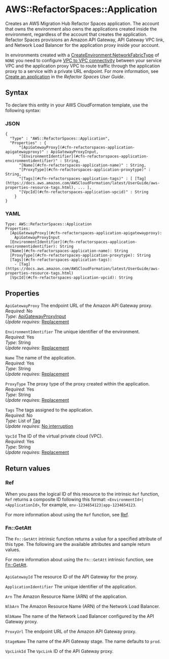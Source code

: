 # AWS::RefactorSpaces::Application<a name="aws-resource-refactorspaces-application"></a>

Creates an AWS Migration Hub Refactor Spaces application\. The account that owns the environment also owns the applications created inside the environment, regardless of the account that creates the application\. Refactor Spaces provisions an Amazon API Gateway, API Gateway VPC link, and Network Load Balancer for the application proxy inside your account\.

In environments created with a [CreateEnvironment:NetworkFabricType](https://docs.aws.amazon.com/migrationhub-refactor-spaces/latest/APIReference/API_CreateEnvironment.html#migrationhubrefactorspaces-CreateEnvironment-request-NetworkFabricType) of `NONE` you need to configure [ VPC to VPC connectivity](https://docs.aws.amazon.com/whitepapers/latest/aws-vpc-connectivity-options/amazon-vpc-to-amazon-vpc-connectivity-options.html) between your service VPC and the application proxy VPC to route traffic through the application proxy to a service with a private URL endpoint\. For more information, see [ Create an application](https://docs.aws.amazon.com/migrationhub-refactor-spaces/latest/userguide/getting-started-create-application.html) in the _Refactor Spaces User Guide_\.

## Syntax<a name="aws-resource-refactorspaces-application-syntax"></a>

To declare this entity in your AWS CloudFormation template, use the following syntax:

### JSON<a name="aws-resource-refactorspaces-application-syntax.json"></a>

```
{
  "Type" : "AWS::RefactorSpaces::Application",
  "Properties" : {
      "[ApiGatewayProxy](#cfn-refactorspaces-application-apigatewayproxy)" : ApiGatewayProxyInput,
      "[EnvironmentIdentifier](#cfn-refactorspaces-application-environmentidentifier)" : String,
      "[Name](#cfn-refactorspaces-application-name)" : String,
      "[ProxyType](#cfn-refactorspaces-application-proxytype)" : String,
      "[Tags](#cfn-refactorspaces-application-tags)" : [ [Tag](https://docs.aws.amazon.com/AWSCloudFormation/latest/UserGuide/aws-properties-resource-tags.html), ... ],
      "[VpcId](#cfn-refactorspaces-application-vpcid)" : String
    }
}
```

### YAML<a name="aws-resource-refactorspaces-application-syntax.yaml"></a>

```
Type: AWS::RefactorSpaces::Application
Properties:
  [ApiGatewayProxy](#cfn-refactorspaces-application-apigatewayproxy):
    ApiGatewayProxyInput
  [EnvironmentIdentifier](#cfn-refactorspaces-application-environmentidentifier): String
  [Name](#cfn-refactorspaces-application-name): String
  [ProxyType](#cfn-refactorspaces-application-proxytype): String
  [Tags](#cfn-refactorspaces-application-tags):
    - [Tag](https://docs.aws.amazon.com/AWSCloudFormation/latest/UserGuide/aws-properties-resource-tags.html)
  [VpcId](#cfn-refactorspaces-application-vpcid): String
```

## Properties<a name="aws-resource-refactorspaces-application-properties"></a>

`ApiGatewayProxy` <a name="cfn-refactorspaces-application-apigatewayproxy"></a>
The endpoint URL of the Amazon API Gateway proxy\.  
_Required_: No  
_Type_: [ApiGatewayProxyInput](aws-properties-refactorspaces-application-apigatewayproxyinput.md)  
_Update requires_: [Replacement](https://docs.aws.amazon.com/AWSCloudFormation/latest/UserGuide/using-cfn-updating-stacks-update-behaviors.html#update-replacement)

`EnvironmentIdentifier` <a name="cfn-refactorspaces-application-environmentidentifier"></a>
The unique identifier of the environment\.  
_Required_: Yes  
_Type_: String  
_Update requires_: [Replacement](https://docs.aws.amazon.com/AWSCloudFormation/latest/UserGuide/using-cfn-updating-stacks-update-behaviors.html#update-replacement)

`Name` <a name="cfn-refactorspaces-application-name"></a>
The name of the application\.  
_Required_: Yes  
_Type_: String  
_Update requires_: [Replacement](https://docs.aws.amazon.com/AWSCloudFormation/latest/UserGuide/using-cfn-updating-stacks-update-behaviors.html#update-replacement)

`ProxyType` <a name="cfn-refactorspaces-application-proxytype"></a>
The proxy type of the proxy created within the application\.  
_Required_: Yes  
_Type_: String  
_Update requires_: [Replacement](https://docs.aws.amazon.com/AWSCloudFormation/latest/UserGuide/using-cfn-updating-stacks-update-behaviors.html#update-replacement)

`Tags` <a name="cfn-refactorspaces-application-tags"></a>
The tags assigned to the application\.  
_Required_: No  
_Type_: List of [Tag](https://docs.aws.amazon.com/AWSCloudFormation/latest/UserGuide/aws-properties-resource-tags.html)  
_Update requires_: [No interruption](https://docs.aws.amazon.com/AWSCloudFormation/latest/UserGuide/using-cfn-updating-stacks-update-behaviors.html#update-no-interrupt)

`VpcId` <a name="cfn-refactorspaces-application-vpcid"></a>
The ID of the virtual private cloud \(VPC\)\.  
_Required_: Yes  
_Type_: String  
_Update requires_: [Replacement](https://docs.aws.amazon.com/AWSCloudFormation/latest/UserGuide/using-cfn-updating-stacks-update-behaviors.html#update-replacement)

## Return values<a name="aws-resource-refactorspaces-application-return-values"></a>

### Ref<a name="aws-resource-refactorspaces-application-return-values-ref"></a>

When you pass the logical ID of this resource to the intrinsic `Ref` function, `Ref` returns a composite ID following this format: `<EnvironmentId>|<ApplicationId>`, for example, `env-1234654123|app-1234654123`\.

For more information about using the `Ref` function, see [Ref](https://docs.aws.amazon.com/AWSCloudFormation/latest/UserGuide/intrinsic-function-reference-ref.html)\.

### Fn::GetAtt<a name="aws-resource-refactorspaces-application-return-values-fn--getatt"></a>

The `Fn::GetAtt` intrinsic function returns a value for a specified attribute of this type\. The following are the available attributes and sample return values\.

For more information about using the `Fn::GetAtt` intrinsic function, see [Fn::GetAtt](https://docs.aws.amazon.com/AWSCloudFormation/latest/UserGuide/intrinsic-function-reference-getatt.html)\.

#### <a name="aws-resource-refactorspaces-application-return-values-fn--getatt-fn--getatt"></a>

`ApiGatewayId` <a name="ApiGatewayId-fn::getatt"></a>
The resource ID of the API Gateway for the proxy\.

`ApplicationIdentifier` <a name="ApplicationIdentifier-fn::getatt"></a>
The unique identifier of the application\.

`Arn` <a name="Arn-fn::getatt"></a>
The Amazon Resource Name \(ARN\) of the application\.

`NlbArn` <a name="NlbArn-fn::getatt"></a>
The Amazon Resource Name \(ARN\) of the Network Load Balancer\.

`NlbName` <a name="NlbName-fn::getatt"></a>
The name of the Network Load Balancer configured by the API Gateway proxy\.

`ProxyUrl` <a name="ProxyUrl-fn::getatt"></a>
The endpoint URL of the Amazon API Gateway proxy\.

`StageName` <a name="StageName-fn::getatt"></a>
The name of the API Gateway stage\. The name defaults to `prod`\.

`VpcLinkId` <a name="VpcLinkId-fn::getatt"></a>
The `VpcLink` ID of the API Gateway proxy\.
